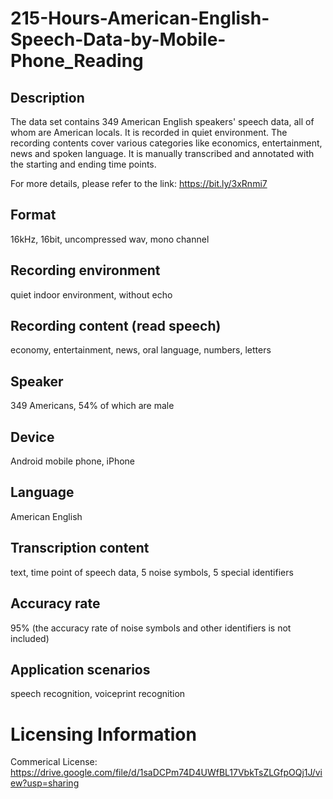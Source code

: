 # 215-Hours-American-English-Speech-Data-by-Mobile-Phone_Reading


## Description
The data set contains 349 American English speakers' speech data, all of whom are American locals. It is recorded in quiet environment. The recording contents cover various categories like economics, entertainment, news and spoken language. It is manually transcribed and annotated with the starting and ending time points.

For more details, please refer to the link: https://bit.ly/3xRnmi7

## Format
16kHz, 16bit, uncompressed wav, mono channel

## Recording environment
quiet indoor environment, without echo

## Recording content (read speech)
economy, entertainment, news, oral language, numbers, letters

## Speaker
349 Americans, 54% of which are male

## Device
Android mobile phone, iPhone

## Language
American English

## Transcription content
text, time point of speech data, 5 noise symbols, 5 special identifiers

## Accuracy rate
95% (the accuracy rate of noise symbols and other identifiers is not included)

## Application scenarios
speech recognition, voiceprint recognition

# Licensing Information
Commerical License: https://drive.google.com/file/d/1saDCPm74D4UWfBL17VbkTsZLGfpOQj1J/view?usp=sharing
